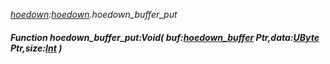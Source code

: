 _[hoedown](../../modules/hoedown/hoedown-module.md):[hoedown](../../modules/hoedown/hoedown-module.md).hoedown\_buffer\_put_
##### Function hoedown\_buffer\_put:Void( buf:[hoedown_buffer](../../modules/hoedown/hoedown-hoedown_buffer.md) Ptr,data:[UByte](../../modules/wonkey/wonkey-types-ubyte.md) Ptr,size:[Int](../../modules/wonkey/wonkey-types-int.md) )
